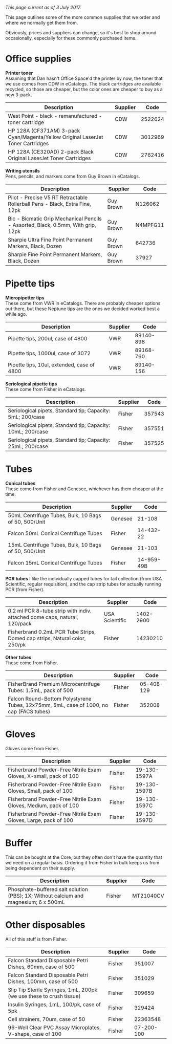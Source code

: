 <!-- TITLE: Common Supplies -->

*This page current as of 3 July 2017.*

This page outlines some of the more common supplies that we order and where we normally get them from.

Obviously, prices and suppliers can change, so it's best to shop around occasionally, especially for these commonly purchased items. 

# Office supplies
**Printer toner**  
Assuming that Dan hasn't Office Space'd the printer by now, the toner that we use comes from CDW in eCatalogs. The black cartridges are available recycled, so those are cheaper, but the color ones are cheaper to buy as a new 3-pack. 

Description | Supplier | Code
--- | --- | ---
West Point - black - remanufactured - toner cartridge | CDW | 2522624
HP 128A (CF371AM) 3-pack Cyan/Magenta/Yellow Original LaserJet Toner Cartridges | CDW | 3012969
HP 128A (CE320AD) 2-pack Black Original LaserJet Toner Cartridges | CDW | 2762416

**Writing utensils**  
Pens, pencils, and markers come from Guy Brown in eCatalogs.

Description | Supplier | Code
--- | --- | ---
Pilot - Precise V5 RT Retractable Rollerball Pens - Black, Extra Fine, 12pk | Guy Brown | N126062
Bic - Bicmatic Grip Mechanical Pencils - Assorted, Black, 0.5mm, With grip, 12pk | Guy Brown | N4MPFG11
Sharpie Ultra Fine Point Permanent Markers, Black, Dozen | Guy Brown | 642736
Sharpie Fine Point Permanent Markers, Black, Dozen | Guy Brown | 37927
# Pipette tips
**Micropipetter tips**  
These come from VWR in eCatalogs. There are probably cheaper options out there, but these Neptune tips are the ones we decided worked best a while ago. 

Description | Supplier | Code
--- | --- | ---
Pipette tips, 200ul, case of 4800 | VWR | 89140-898
Pipette tips, 1000ul, case of 3072 | VWR | 89168-760
Pipette tips, 10ul, extended, case of 4800 | VWR | 89140-156

**Seriological pipette tips**  
These come from Fisher in eCatalogs.

Description | Supplier | Code
--- | --- | ---
Seriological pipets, Standard tip; Capacity: 5mL; 200/case | Fisher | 357543
Seriological pipets, Standard tip; Capacity: 10mL; 200/case | Fisher | 357551
Seriological pipets, Standard tip; Capacity: 25mL; 200/case | Fisher | 357525
# Tubes
**Conical tubes**  
These come from Fisher and Genesee, whichever has them cheaper at the time.

Description | Supplier | Code
--- | --- | ---
50mL Centrifuge Tubes, Bulk, 10 Bags of 50, 500/Unit | Genesee | 21-108
Falcon 50mL Conical Centrifuge Tubes | Fisher | 14-432-22
15mL Centrifuge Tubes, Bulk, 10 Bags of 50, 500/Unit | Genesee | 21-103
Falcon 15mL Conical Centrifuge Tubes | Fisher | 14-959-49B

**PCR tubes**
I like the individually capped tubes for tail collection (from USA Scientific, regular requisition), and the cap strip tubes for actually running PCR (from Fisher).

Description | Supplier | Code
--- | --- | ---
0.2 ml PCR 8-tube strip with indiv. attached dome caps, natural, 120/pack | USA Scientific | 1402-2900
Fisherbrand 0.2mL PCR Tube Strips, Domed cap strips, Natural color, 250/pk | Fisher | 14230210

**Other tubes**  
These come from Fisher.

Description | Supplier | Code
--- | --- | ---
FisherBrand Premium Microcentrifuge Tubes: 1.5mL, pack of 500 | Fisher | 05-408-129
Falcon Round-Bottom Polystyrene Tubes, 12x75mm, 5mL, case of 1000, no cap (FACS tubes) | Fisher | 352008

# Gloves
Gloves come from Fisher.

Description | Supplier | Code
--- | --- | ---
Fisherbrand Powder-Free Nitrile Exam Gloves, X-small, pack of 100 | Fisher | 19-130-1597A
Fisherbrand Powder-Free Nitrile Exam Gloves, Small, pack of 100| Fisher | 19-130-1597B
Fisherbrand Powder-Free Nitrile Exam Gloves, Medium, pack of 100 | Fisher | 19-130-1597C
Fisherbrand Powder-Free Nitrile Exam Gloves, Large, pack of 100 | Fisher | 19-130-1597D

# Buffer
This can be bought at the Core, but they often don't have the quantity that we need on a regular basis. Ordering it from Fisher in bulk keeps us from being dependent on their supply.

Description | Supplier | Code
--- | --- | ---
Phosphate-buffered salt solution (PBS); 1X; Without calcium and magnesium; 6 x 500mL | Fisher | MT21040CV
# Other disposables
All of this stuff is from Fisher.

Description | Supplier | Code
--- | --- | ---
Falcon Standard Disposable Petri Dishes, 60mm, case of 500 | Fisher | 351007
Falcon Standard Disposable Petri Dishes, 100mm, case of 500 | Fisher | 351029
Slip Tip Sterile Syringes, 1mL, 200pk (we use these to crush tissue) | Fisher | 309659
Insulin Syringes, 1mL, 100/pk, case of 5pk | Fisher | 329424
Cell strainers, 70um, case of 50 | Fisher | 22363548
96-Well Clear PVC Assay Microplates, V-shape, case of 100 | Fisher | 07-200-100
